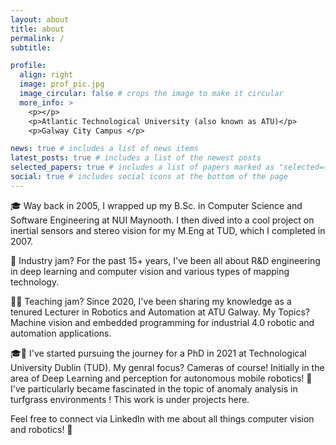 ```yaml
---
layout: about
title: about
permalink: /
subtitle: 

profile:
  align: right
  image: prof_pic.jpg
  image_circular: false # crops the image to make it circular
  more_info: >
    <p></p>
    <p>Atlantic Technological University (also known as ATU)</p>
    <p>Galway City Campus </p>

news: true # includes a list of news items
latest_posts: true # includes a list of the newest posts
selected_papers: true # includes a list of papers marked as "selected={true}"
social: true # includes social icons at the bottom of the page
---
```


🎓 Way back in 2005, I wrapped up my B.Sc. in Computer Science and Software Engineering at NUI Maynooth. I then dived into a cool project on inertial sensors and stereo vision for my M.Eng at TUD, which I completed in 2007. 

🔬 Industry jam? For the past 15+ years, I've been all about R&D engineering in deep learning and computer vision and various types of mapping technology. 

👨‍🏫 Teaching jam? Since 2020, I've been sharing my knowledge as a tenured Lecturer in Robotics and Automation at ATU Galway. My Topics? Machine vision and embedded programming for industrial 4.0 robotic and automation applications.

🎓🤖 I've started pursuing the journey for a PhD in 2021 at Technological University Dublin (TUD). My genral focus? Cameras of course! Initially in the area of Deep Learning and perception for autonomous mobile robotics!
🌱 I've particularly became fascinated in the topic of anomaly analysis in turfgrass environments ! This work is under projects here.


Feel free to connect via LinkedIn with me about all things computer vision and robotics! 🤖



